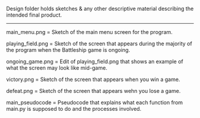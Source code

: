 Design folder holds sketches & any other descriptive material describing the intended final product. 

---

main_menu.png = Sketch of the main menu screen for the program. 

playing_field.png = Sketch of the screen that appears during the majority of the program when the Battleship game is ongoing.

ongoing_game.png = Edit of playing_field.png that shows an example of what the screen may look like mid-game.

victory.png = Sketch of the screen that appears when you win a game.

defeat.png = Sketch of the screen that appears wehn you lose a game.

main_pseudocode = Pseudocode that explains what each function from main.py is supposed to do and the processes involved.
